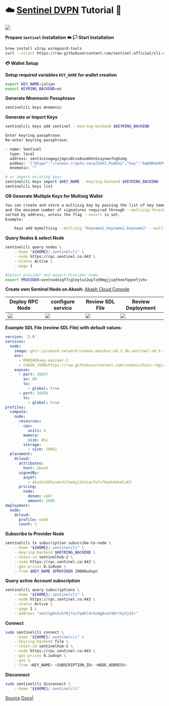 # ☁️ [Sentinel DVPN](https://sentinel.co/) Tutorial 🐇

![](../images/sentinel.jpg)


**Prepare `Sentinel` Installation ☁️ 🏳️ Start Installation**
```sh
brew install v2ray wireguard-tools
curl --silent https://raw.githubusercontent.com/sentinel-official/cli-client/master/scripts/install.sh | sh
```

**💳 Wallet Setup**

**Setup required variables `KEY_NAME`  for wallet creation**

```sh
export KEY_NAME=julian
export KEYRING_BACKEND=os
```

**Generate Mnemonic Passphrase**

```sh
sentinelcli keys mnemonic 
```


**Generate or Import Keys**

```sh
sentinelcli keys add sentinel --keyring-backend $KEYRING_BACKEND  

Enter keyring passphrase:
Re-enter keyring passphrase:

- name: Sentinel
  type: local
  address: sent1nzsagwgzjmpcu0csx6xxmhhn5zuynwxfnghzmg
  pubkey: '{"@type":"/cosmos.crypto.secp256k1.PubKey","key":"AqHdR4e6Pd+b3R86ijGBD0cNopUBW0jR7Al//zE8TTci"}'
  mnemonic: ""

# or import existing keys
sentinelcli keys import $KEY_NAME --keyring-backend $KEYRING_BACKEND
sentinelcli keys list
```

**OR Generate Multiple Keys for Multisig Wallet**

```sh
You can create and store a multisig key by passing the list of key names stored in a keyring
and the minimum number of signatures required through --multisig-threshold. The keys are
sorted by address, unless the flag --nosort is set.
Example:

    keys add mymultisig --multisig "keyname1,keyname2,keyname3" --multisig-threshold 2
```

**Query Nodes & select Node**

```sh
sentinelcli query nodes \
    --home "${HOME}/.sentinelcli" \
    --node https://rpc.sentinel.co:443 \
    --status Active \
    --page 1 

#Select provider and export Provider node:
export PROVIDER=sentnode1qf7cgleytuz2wy7zd9mgjjuqfmxefqqnefjvhv
```


**Create own Sentinel Node on Akash:**
[Akash Cloud Console](https://console.akash.network/new-deployment/sentinel)



| Deploy RPC Node | configure service | Review SDL File | Review Deployment |
|---------|---------|---------|---------|
 ![](../images/dvpn-1.jpg) | ![](../images/dvpn-2.jpg) | ![](../images/dvpn-3.jpg) | ![](../images/dvpn-4.jpg) | 


**Example SDL File (review SDL File) with default values:**
```yml
version: '2.0'
services:
  node:
    image: ghcr.io/akash-network/cosmos-omnibus:v0.3.36-sentinel-v0.9.3
    env:
      - MONIKER=my-moniker-1
      - CHAIN_JSON=https://raw.githubusercontent.com/cosmos/chain-registry/master/sentinel/chain.json
    expose:
      - port: 26657
        as: 80
        to:
          - global: true
      - port: 26656
        to:
          - global: true
profiles:
  compute:
    node:
      resources:
        cpu:
          units: 4
        memory:
          size: 8Gi
        storage:
          - size: 100Gi
  placement:
    dcloud:
      attributes:
        host: akash
      signedBy:
        anyOf:
          - akash1365yvmc4s7awdyj3n2sav7xfx76adc6dnmlx63
      pricing:
        node:
          denom: uakt
          amount: 1000
deployment:
  node:
    dcloud:
      profile: node
      count: 1
```


**Subscribe to Provider Node**
```sh 
sentinelcli tx subscription subscribe-to-node \
    --home "${HOME}/.sentinelcli" \
    --keyring-backend $KEYRING_BACKEND \
    --chain-id sentinelhub-2 \
    --node https://rpc.sentinel.co:443 \
    --gas-prices 0.1udvpn \
    --from $KEY_NAME $PROVIDER 20000udvpn
```



**Query active Account subscription**
```sh 
sentinelcli query subscriptions \
    --home "${HOME}/.sentinelcli" \
    --node https://rpc.sentinel.co:443 \
    --status Active \
    --page 1 \
    --address "sent1g9s5v5t0jfxcfqd6l4rkn4g8vat90rtky5jd2r"
```



**Connect**
```sh 
sudo sentinelcli connect \
    --home "${HOME}/.sentinelcli" \
    --keyring-backend file \
    --chain-id sentinelhub-2 \
    --node https://rpc.sentinel.co:443 \
    --gas-prices 0.1udvpn \
    --yes \
    --from <KEY_NAME> <SUBSCRIPTION_ID> <NODE_ADDRESS>
```


**Disconnect**
```sh 
sudo sentinelcli disconnect \
    --home "${HOME}/.sentinelcli"
```


[Source](https://github.com/sentinel-official/cli-client)
[Docs](https://docs.sentinel.co/clients/CLI/installation/)|

